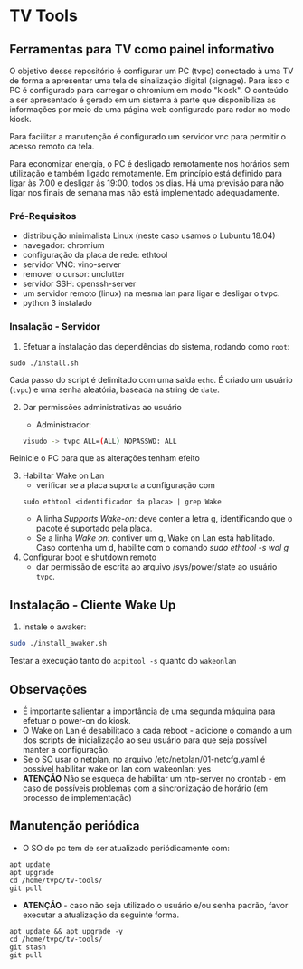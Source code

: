 # TV Tools

## Ferramentas para TV como painel informativo

O objetivo desse repositório é configurar um PC (tvpc) conectado à uma TV de forma a apresentar uma tela de sinalização digital (signage). Para isso o PC é configurado para carregar o chromium em modo "kiosk". O conteúdo a ser apresentado é gerado em um sistema à parte que disponibiliza as informações por meio de uma página web configurado para rodar no modo kiosk.

Para facilitar a manutenção é configurado um servidor vnc para permitir o acesso remoto da tela.

Para economizar energia, o PC é desligado remotamente nos horários sem utilização e também ligado remotamente. Em princípio está definido para ligar às 7:00 e desligar às 19:00, todos os dias. Há uma previsão para não ligar nos finais de semana mas não está implementado adequadamente.

### Pré-Requisitos
* distribuição minimalista Linux (neste caso usamos o Lubuntu 18.04)
* navegador: chromium
* configuração da placa de rede: ethtool
* servidor VNC: vino-server
* remover o cursor: unclutter
* servidor SSH: openssh-server
* um servidor remoto (linux) na mesma lan para ligar e desligar o tvpc.
* python 3 instalado

### Insalação - Servidor
1. Efetuar a instalação das dependências do sistema, rodando como `root`:
```
sudo ./install.sh
```
Cada passo do script é delimitado com uma saída `echo`. É criado um usuário (`tvpc`) e
uma senha aleatória, baseada na string de `date`.

2. Dar permissões administrativas ao usuário
   - Administrador:

   ```bash
   visudo -> tvpc ALL=(ALL) NOPASSWD: ALL
   ```

Reinicie o PC para que as alterações tenham efeito

3. Habilitar Wake on Lan
   - verificar se a placa suporta a configuração com
   ```
   sudo ethtool <identificador da placa> | grep Wake
   ```
   - A linha _Supports Wake-on: <letters>_ deve conter a letra g, identificando que o pacote é suportado pela placa.
   - Se a linha _Wake on: <letters>_ contiver um g, Wake on Lan está habilitado. Caso contenha um d, habilite com o
       comando _sudo ethtool -s <identificador da placa> wol g_
4. Configurar boot e shutdown remoto
   - dar permissão de escrita ao arquivo /sys/power/state ao usuário `tvpc`.

## Instalação - Cliente Wake Up

1. Instale o awaker:

```bash
sudo ./install_awaker.sh
```

Testar a execução tanto do `acpitool -s` quanto do `wakeonlan`


## Observações
- É importante salientar a importância de uma segunda máquina para efetuar o power-on do kiosk.
- O Wake on Lan é desabilitado a cada reboot - adicione o comando a um dos scripts de inicialização ao seu usuário para que seja possível manter a configuração.
- Se o SO usar o netplan, no arquivo /etc/netplan/01-netcfg.yaml é possível habilitar wake on lan com wakeonlan: yes
- **ATENÇÃO** Não se esqueça de habilitar um ntp-server no crontab - em caso de possíveis problemas com a sincronização de horário (em processo de implementação)


## Manutenção periódica

- O SO do pc tem de ser atualizado periódicamente com:
```
apt update
apt upgrade
cd /home/tvpc/tv-tools/
git pull
```
- **ATENÇÃO** - caso não seja utilizado o usuário e/ou senha padrão, favor executar a atualização da seguinte forma.
```
apt update && apt upgrade -y
cd /home/tvpc/tv-tools/
git stash
git pull
```

